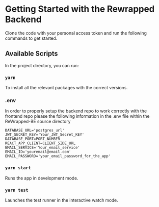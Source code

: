 ﻿# Getting Started with the Rewrapped Backend

Clone the code with your personal access token and run the following commands to get started.

## Available Scripts

In the project directory, you can run:

### `yarn`

To install all the relevant packages with the correct versions.

### .env

In order to properly setup the backend repo to work correctly with the frontend repo please the following information in the .env file within the ReWrapped-BE source directory

```
DATABASE_URL='postgres_url'
JWT_SECRET_KEY='Your_JWT_Secret_KEY'
DATABASE_PORT=PORT_NUMBER
REACT_APP_CLIENT=CLIENT_SIDE_URL
EMAIL_SERVICE='Your_email_service'
EMAIL_ID='youremail@email.com'
EMAIL_PASSWORD='your_email_password_for_the_app'
```

### `yarn start`

Runs the app in development mode.

### `yarn test`

Launches the test runner in the interactive watch mode.
